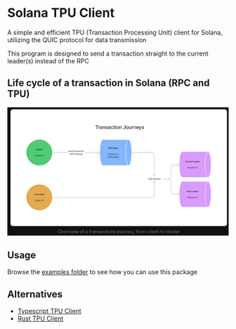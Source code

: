 # Solana TPU Client

A simple and efficient TPU (Transaction Processing Unit) client for Solana, utilizing the QUIC protocol for data transmission

This program is designed to send a transaction straight to the current leader(s) instead of the RPC

## Life cycle of a transaction in Solana (RPC and TPU)

![tx lifecycle](/docs/img/tx_lifecycle.png)

## Usage

Browse the [examples folder](/examples) to see how you can use this package

## Alternatives

- [Typescript TPU Client](https://github.com/lmvdz/tpu-client)
- [Rust TPU Client](https://crates.io/crates/solana-tpu-client)
